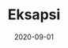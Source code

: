 ---
title: Eksapsi
description:
externalLink:
  url: https://www.megatv.com/tag/eksapsi/
  text: Go to official site
media:
  - source: image
    uid: https://res.cloudinary.com/dc5qotzae/image/upload/v1613306108/daskalakismanos/misc/eksapsi.jpg
tags: 
  - Action
  - Drama
date: 2020-09-01
dateFinish: 2021-05-01
dateFormat: "%b %Y"
type: television-commercials
---